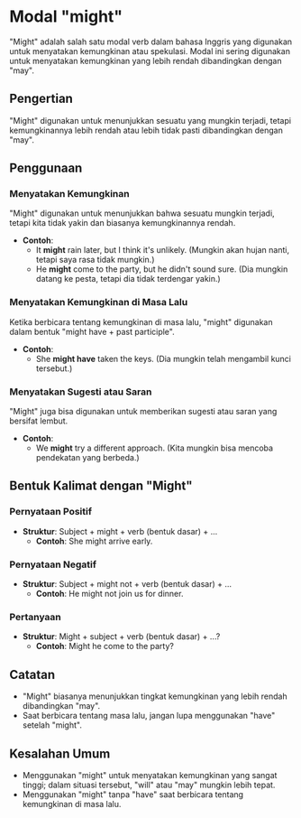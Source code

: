 # Modal "might"

"Might" adalah salah satu modal verb dalam bahasa Inggris yang digunakan untuk menyatakan kemungkinan atau spekulasi. Modal ini sering digunakan untuk menyatakan kemungkinan yang lebih rendah dibandingkan dengan "may".

## Pengertian

"Might" digunakan untuk menunjukkan sesuatu yang mungkin terjadi, tetapi kemungkinannya lebih rendah atau lebih tidak pasti dibandingkan dengan "may".

## Penggunaan

### Menyatakan Kemungkinan

"Might" digunakan untuk menunjukkan bahwa sesuatu mungkin terjadi, tetapi kita tidak yakin dan biasanya kemungkinannya rendah.

- **Contoh**:
  - It **might** rain later, but I think it's unlikely. (Mungkin akan hujan nanti, tetapi saya rasa tidak mungkin.)
  - He **might** come to the party, but he didn't sound sure. (Dia mungkin datang ke pesta, tetapi dia tidak terdengar yakin.)

### Menyatakan Kemungkinan di Masa Lalu

Ketika berbicara tentang kemungkinan di masa lalu, "might" digunakan dalam bentuk "might have + past participle".

- **Contoh**:
  - She **might have** taken the keys. (Dia mungkin telah mengambil kunci tersebut.)

### Menyatakan Sugesti atau Saran

"Might" juga bisa digunakan untuk memberikan sugesti atau saran yang bersifat lembut.

- **Contoh**:
  - We **might** try a different approach. (Kita mungkin bisa mencoba pendekatan yang berbeda.)

## Bentuk Kalimat dengan "Might"

### Pernyataan Positif

- **Struktur**: Subject + might + verb (bentuk dasar) + ...
  - **Contoh**: She might arrive early.

### Pernyataan Negatif

- **Struktur**: Subject + might not + verb (bentuk dasar) + ...
  - **Contoh**: He might not join us for dinner.

### Pertanyaan

- **Struktur**: Might + subject + verb (bentuk dasar) + ...?
  - **Contoh**: Might he come to the party?

## Catatan

- "Might" biasanya menunjukkan tingkat kemungkinan yang lebih rendah dibandingkan "may".
- Saat berbicara tentang masa lalu, jangan lupa menggunakan "have" setelah "might".

## Kesalahan Umum

- Menggunakan "might" untuk menyatakan kemungkinan yang sangat tinggi; dalam situasi tersebut, "will" atau "may" mungkin lebih tepat.
- Menggunakan "might" tanpa "have" saat berbicara tentang kemungkinan di masa lalu.

